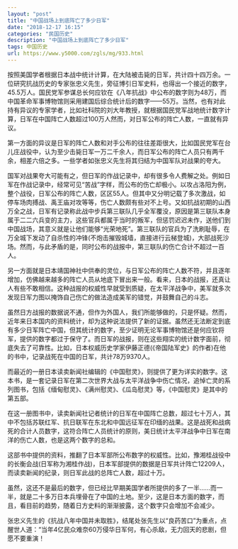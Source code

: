 ```yaml
---
layout: "post"
title: "中国战场上到底阵亡了多少日军"
date: "2018-12-17 16:15"
categories: "民国历史"
description: "中国战场上到底阵亡了多少日军"
tags: 中国历史
url: https://www.y5000.com/zgls/mg/933.html
---
```






按照美国学者根据日本战中统计计算，在大陆被击毙的日军，共计四十四万余。一位研究抗战历史的专家张忠义先生，旁征博引日军史料，也得出一个接近的数字，45.5万人。国民党军参谋总长何应钦在《八年抗战》中公布的数字则为48万，而中国革命军事博物馆则采用建国后综合统计后的数字——55万。当然，也有对此持有异议的专家学者，比如社科院的刘大年教授，就根据国民党军战地统计数字计算，日军在中国阵亡人数超过100万人然而，对日军公布的阵亡人数，一直就有异议。

第一方面的异议是日军的阵亡人数和对手公布的往往差距很大，比如国民党军在台儿庄战役中，认为至少击毙日军一万二千余人，而日军公布的阵亡人员只有两千余，相差六倍之多。一些学者如张忠义先生将其归结为中国军队对战果的夸大。

国军对战果夸大可能有之，但日军的作战记录中，却有很多令人费解之处。例如日军在作战记录中，经常可见“苦战”字样，而公布的伤亡却极小。以攻占洛阳为例，整个战役，日军公布的阵亡人数，区区55人。但其中又分明记载了多次激战，如停车场肉搏战、禹王庙对攻等等，伤亡人数颇有些对不上号。又如抗战初期的山西万全之战，日军有记录称此战中步兵第三联队几乎全军覆没，原因是第三联队本身属于二二六兵变的主力，这些官兵都属于当时的叛军，但惩罚迟迟未作，送他们到中国战场，其意义就是让他们能够“光荣地死”。第三联队的官兵为了洗刷耻辱，在万全城下发动了自杀性的冲锋(不炮击摧毁城墙，直接进行云梯登城)，大部战死沙场。然而，与此矛盾的是，同时公布的战报中，第三联队的伤亡合计不超过一百人。

另一方面就是日本靖国神社中供奉的灵位，与日军公布的阵亡人数不符，并且逐年增加，仿佛越来越多的阵亡人员从地底下冒出来一般。看来，日本的战报，还真让人有些不敢相信。这种战报的权威性早就受到质疑，在太平洋战争中，美军就多次发现日军力图以掩饰自己伤亡的做法造成美军的错觉，并鼓舞自己的斗志。

虽然日方战报的数据说不通，但作为外国人，我们所能够做的，只是怀疑。然而，近年来日本国内的资料统计，却为这种说法提供了新的证据。虽然还无法断定到底有多少日军阵亡中国，但其统计的数字，至少证明无论军事博物馆还是何应钦将军，提供的数字都过于保守了。而日军的战报，则在这些翔实的统计数字面前，彻底失去了可靠性。比如，日本权威历史学家伊藤正德(《帝国陆军史》的作者)在他的书中，记录战死在中国的日军，共计78万9370人。

而最近的一册日本读卖新闻社编辑的《中国慰灵》，则提供了更为详实的数字。这本书，是一套记录日军在第二次世界大战与太平洋战争中伤亡情况，追悼亡灵的系列图书，包括《缅甸慰灵》、《满州慰灵》、《瓜岛慰灵》等，《中国慰灵》是其中的第五部。

在这一册图书中，读卖新闻社记者统计的日军在中国阵亡总数，超过七十万人，其中不包括苏联红军、抗日联军在东北和中国远征军在印缅的战果。这是战死和战病死的合计人员数字，这符合阵亡人员统计的原则，美日统计太平洋战争中日军在南洋的伤亡人数，也是这两个数字的总和。

这部书中提供的资料，推翻了日本军部所公布数字的权威性。比如，豫湘桂战役中的长衡会战(日军称为湘桂作战)，日本军部提供的数据是日军共计阵亡12209人，而读卖新闻的纪录，则日军此战的总阵亡人数，超过十万。

虽然，这还不是最后的数字，但已经比早期美国学者所提供的多了一半……而一半，就是二十多万日本兵埋骨在了中国的土地。至少，这是日本方面的数字，而且，看目前的趋势，随着日方史料的渐渐披露，这个数字只会增加不会减少。

张忠义先生的《抗战八年中国并未取胜》，结尾处张先生以“良药苦口”为重点，点醒世人道：“当年4亿民众难奈60万侵华日军何，有心杀敌，无力回天的悲剧，但愿不要重演！
